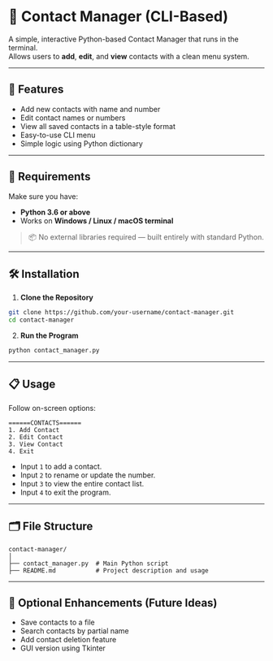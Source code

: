 # 📇 Contact Manager (CLI-Based)

A simple, interactive Python-based Contact Manager that runs in the terminal.  
Allows users to **add**, **edit**, and **view** contacts with a clean menu system.

---

## 🚀 Features
- Add new contacts with name and number  
- Edit contact names or numbers  
- View all saved contacts in a table-style format  
- Easy-to-use CLI menu  
- Simple logic using Python dictionary

---

## 🧰 Requirements

Make sure you have:

- **Python 3.6 or above**  
- Works on **Windows / Linux / macOS terminal**

> 📦 No external libraries required — built entirely with standard Python.

---

## 🛠️ Installation

1. **Clone the Repository**  
```bash
git clone https://github.com/your-username/contact-manager.git
cd contact-manager
```

2. **Run the Program**  
```bash
python contact_manager.py
```

---

## 📋 Usage

Follow on-screen options:

```
======CONTACTS======
1. Add Contact
2. Edit Contact
3. View Contact
4. Exit
```

- Input `1` to add a contact.
- Input `2` to rename or update the number.
- Input `3` to view the entire contact list.
- Input `4` to exit the program.

---

## 🗂️ File Structure

```
contact-manager/
│
├── contact_manager.py  # Main Python script
├── README.md           # Project description and usage
```

---

## 📌 Optional Enhancements (Future Ideas)
- Save contacts to a file
- Search contacts by partial name
- Add contact deletion feature
- GUI version using Tkinter
